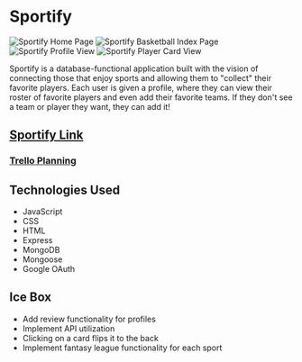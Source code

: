 # Sportify

<img src="https://i.imgur.com/la8z51N.png" alt="Sportify Home Page">

<img src="https://i.imgur.com/gLa0zIX.png" alt="Sportify Basketball Index Page">

<img src="https://i.imgur.com/iGIe7pV.png" alt="Sportify Profile View">

<img src="https://i.imgur.com/yqJKrwk.png" alt="Sportify Player Card View">

Sportify is a database-functional application built with the vision of connecting those that enjoy sports and allowing them to "collect" their favorite players. Each user is given a profile, where they can view their roster of favorite players and even add their favorite teams. If they don't see a team or player they want, they can add it!

## <a href="https://sport-ify.herokuapp.com/basketball">Sportify Link</a>

### <a href="https://trello.com/b/NBR6CQ3J/sportify">Trello Planning</a>

## Technologies Used

- JavaScript
- CSS
- HTML
- Express
- MongoDB
- Mongoose
- Google OAuth

## Ice Box

- Add review functionality for profiles
- Implement API utilization
- Clicking on a card flips it to the back
- Implement fantasy league functionality for each sport